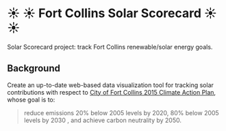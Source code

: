 # :sunny: :sunny: Fort Collins Solar Scorecard :sunny: :sunny:
Solar Scorecard project: track Fort Collins renewable/solar energy goals.

## Background 
Create an up-to-date web-based data visualization tool for tracking solar contributions with respect to [City of Fort Collins 2015 Climate Action Plan](http://www.fcgov.com/environmentalservices/pdf/cap-framework-2015.pdf), whose goal is to:
> reduce emissions 20% below 2005 levels by 2020, 80% below 2005 levels by 2030 , and achieve carbon neutrality by 2050. 
